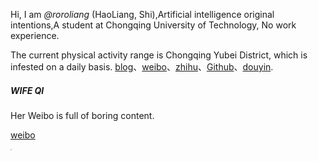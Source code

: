 Hi, I am _@roroliang_ (HaoLiang, Shi),Artificial intelligence original intentions,A student at Chongqing University of Technology, No work experience.

The current physical activity range is Chongqing Yubei District, which is infested on a daily basis. [blog](https://roroliang.github.io)、[weibo](https://weibo.com/u/7343228002)、[zhihu](https://www.zhihu.com/people/qing-feng-bu-wen-yan-yu-20-3)、[Github](https://github.com/roroliang)、[douyin](https://www.douyin.com/user/MS4wLjABAAAApmZgLWPLhWoW1ygfGgF-pfmF8TOIFWtrQ-nIFMVuQEo).

##### WIFE QI

Her Weibo is full of boring content.

[weibo](https://weibo.com/u/5615590655)

<img src="https://roroliang.github.io/img/wife.jpg" style="zoom:15%;" />

